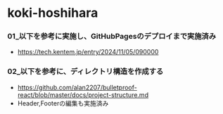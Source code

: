 # koki-hoshihara

### 01_以下を参考に実施し、GitHubPagesのデプロイまで実施済み
* https://tech.kentem.jp/entry/2024/11/05/090000

### 02_以下を参考に、ディレクトリ構造を作成する
* https://github.com/alan2207/bulletproof-react/blob/master/docs/project-structure.md
* Header,Footerの編集も実施済み

